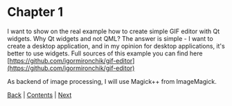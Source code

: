 # Chapter 1

I want to show on the real example how to create simple GIF editor with Qt widgets.
Why Qt widgets and not QML? The answer is simple - I want to create a desktop application, and in my opinion for desktop
applications, it's better to use widgets. Full sources of this example you can find here
[https://github.com/igormironchik/gif-editor](https://github.com/igormironchik/gif-editor)

As backend of image processing, I will use Magick++ from ImageMagick.

[Back](../preface.md) | [Contents](../README.md) | [Next](mainwindow-basics.md)